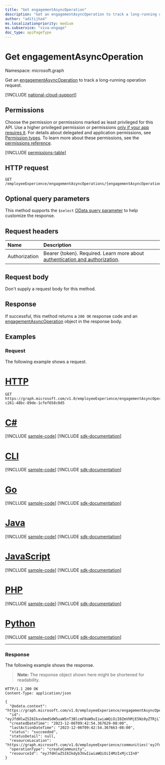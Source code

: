 ```yaml
---
title: "Get engagementAsyncOperation"
description: "Get an engagementAsyncOperation to track a long-running operation request."
author: "aditijha4"
ms.localizationpriority: medium
ms.subservice: "viva-engage"
doc_type: apiPageType
---
```


# Get engagementAsyncOperation

Namespace: microsoft.graph

Get an [engagementAsyncOperation](../resources/engagementasyncoperation.md) to track a long-running operation request.

[!INCLUDE [national-cloud-support](../../includes/global-only.md)]

## Permissions

Choose the permission or permissions marked as least privileged for this API. Use a higher privileged permission or permissions [only if your app requires it](/graph/permissions-overview#best-practices-for-using-microsoft-graph-permissions). For details about delegated and application permissions, see [Permission types](/graph/permissions-overview#permission-types). To learn more about these permissions, see the [permissions reference](/graph/permissions-reference).

<!-- { "blockType": "permissions", "name": "engagementasyncoperation_get" } -->
[!INCLUDE [permissions-table](../includes/permissions/engagementasyncoperation-get-permissions.md)]

## HTTP request

<!-- {
  "blockType": "ignored"
}
-->
``` http
GET /employeeExperience/engagementAsyncOperations/{engagementAsyncOperationId}
```

## Optional query parameters

This method supports the `$select` [OData query parameter](/graph/query-parameters) to help customize the response.

## Request headers

|Name|Description|
|:---|:---|
|Authorization|Bearer {token}. Required. Learn more about [authentication and authorization](/graph/auth/auth-concepts).|

## Request body

Don't supply a request body for this method.

## Response

If successful, this method returns a `200 OK` response code and an [engagementAsyncOperation](../resources/engagementasyncoperation.md) object in the response body.

## Examples

### Request

The following example shows a request.

# [HTTP](#tab/http)
<!-- {
  "blockType": "request",
  "name": "get_engagementasyncoperation"
}
-->
``` http
GET https://graph.microsoft.com/v1.0/employeeExperience/engagementAsyncOperations/a6fdce1-c261-48bc-89de-1cfef658c0d5
```

# [C#](#tab/csharp)
[!INCLUDE [sample-code](../includes/snippets/csharp/get-engagementasyncoperation-csharp-snippets.md)]
[!INCLUDE [sdk-documentation](../includes/snippets/snippets-sdk-documentation-link.md)]

# [CLI](#tab/cli)
[!INCLUDE [sample-code](../includes/snippets/cli/get-engagementasyncoperation-cli-snippets.md)]
[!INCLUDE [sdk-documentation](../includes/snippets/snippets-sdk-documentation-link.md)]

# [Go](#tab/go)
[!INCLUDE [sample-code](../includes/snippets/go/get-engagementasyncoperation-go-snippets.md)]
[!INCLUDE [sdk-documentation](../includes/snippets/snippets-sdk-documentation-link.md)]

# [Java](#tab/java)
[!INCLUDE [sample-code](../includes/snippets/java/get-engagementasyncoperation-java-snippets.md)]
[!INCLUDE [sdk-documentation](../includes/snippets/snippets-sdk-documentation-link.md)]

# [JavaScript](#tab/javascript)
[!INCLUDE [sample-code](../includes/snippets/javascript/get-engagementasyncoperation-javascript-snippets.md)]
[!INCLUDE [sdk-documentation](../includes/snippets/snippets-sdk-documentation-link.md)]

# [PHP](#tab/php)
[!INCLUDE [sample-code](../includes/snippets/php/get-engagementasyncoperation-php-snippets.md)]
[!INCLUDE [sdk-documentation](../includes/snippets/snippets-sdk-documentation-link.md)]

# [Python](#tab/python)
[!INCLUDE [sample-code](../includes/snippets/python/get-engagementasyncoperation-python-snippets.md)]
[!INCLUDE [sdk-documentation](../includes/snippets/snippets-sdk-documentation-link.md)]

---

### Response

The following example shows the response.

>**Note:** The response object shown here might be shortened for readability.
<!-- {
  "blockType": "response",
  "truncated": true,
  "@odata.type": "microsoft.graph.engagementAsyncOperation"
}
-->
```http
HTTP/1.1 200 OK
Content-Type: application/json

{
  "@odata.context": "https://graph.microsoft.com/v1.0/employeeExperience/engagementAsyncOperations/$entity",
  "id": "eyJfdHlwZSI6IkxvbmdSdW5uaW5nT3BlcmF0aW9uIiwiaWQiOiI0ZmVhMjE5Ni0yZTRjLTQ4MzctYTlhNi1iMTVjOTBhNTM2ODkiLCJvcGVyYXRpb24iOiJDcmVhdGVDb21tdW5pdHkifQ",
  "createdDateTime": "2023-12-06T09:42:54.367629-08:00", 
  "lastActionDateTime": "2023-12-06T09:42:54.367663-08:00",
  "status": "succeeded",
  "statusDetail": null,
  "resourceLocation": "https://graph.microsoft.com/v1.0/employeeExperience/communities('eyJfdHlwZSI6Ikdyb3VwIiwiaWQiOiI4MzIxMjc1In0')",
  "operationType": "createCommunity",
  "resourceId": "eyJfdHlwZSI6Ikdyb3VwIiwiaWQiOiI4MzIxMjc1In0"
}
```
